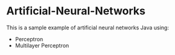 # Artificial-Neural-Networks
This is a sample example of artificial neural networks Java using:

* Perceptron
* Multilayer Perceptron
